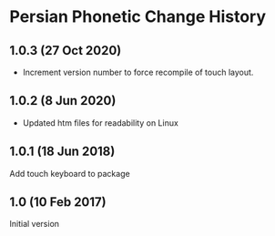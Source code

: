 Persian Phonetic Change History
===============================

1.0.3 (27 Oct 2020)
-------------------
* Increment version number to force recompile of touch layout.

1.0.2 (8 Jun 2020)
-------------------
* Updated htm files for readability on Linux

1.0.1 (18 Jun 2018)
-------------------
Add touch keyboard to package

1.0 (10 Feb 2017)
-----------------
Initial version